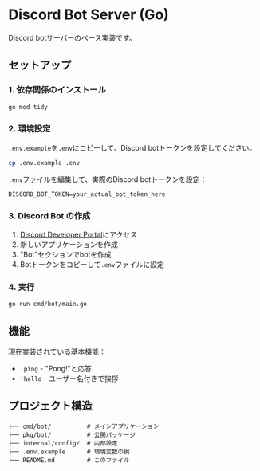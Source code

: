 # Discord Bot Server (Go)

Discord botサーバーのベース実装です。

## セットアップ

### 1. 依存関係のインストール
```bash
go mod tidy
```

### 2. 環境設定
`.env.example`を`.env`にコピーして、Discord botトークンを設定してください。

```bash
cp .env.example .env
```

`.env`ファイルを編集して、実際のDiscord botトークンを設定：
```
DISCORD_BOT_TOKEN=your_actual_bot_token_here
```

### 3. Discord Bot の作成
1. [Discord Developer Portal](https://discord.com/developers/applications)にアクセス
2. 新しいアプリケーションを作成
3. "Bot"セクションでbotを作成
4. Botトークンをコピーして`.env`ファイルに設定

### 4. 実行
```bash
go run cmd/bot/main.go
```

## 機能

現在実装されている基本機能：
- `!ping` - "Pong!"と応答
- `!hello` - ユーザー名付きで挨拶

## プロジェクト構造

```
├── cmd/bot/          # メインアプリケーション
├── pkg/bot/          # 公開パッケージ
├── internal/config/  # 内部設定
├── .env.example      # 環境変数の例
└── README.md         # このファイル
```
